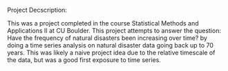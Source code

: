 
Project Decscription:

This was a project completed in the course Statistical Methods and Applications II at CU Boulder.  This project attempts to answer the question: Have the frequency of natural disasters been increasing over time? by doing a time series analysis on natural disaster data going back up to 70 years. This was likely a naive project idea due to the relative timescale of the data, but was a good first exposure to time series.

